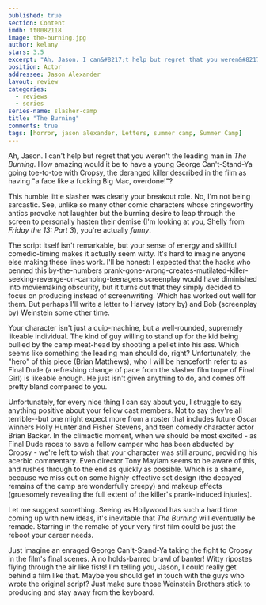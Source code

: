 ```yaml
---
published: true
section: Content
imdb: tt0082118
image: the-burning.jpg
author: kelany 
stars: 3.5
excerpt: "Ah, Jason. I can&#8217;t help but regret that you weren&#8217;t the leading man in <em>The Burning</em>."
position: Actor
addressee: Jason Alexander
layout: review
categories:
  - reviews
  - series
series-name: slasher-camp
title: "The Burning"
comments: true
tags: [horror, jason alexander, Letters, summer camp, Summer Camp]
---
```

Ah, Jason. I can't help but regret that you weren't the leading man in _The Burning_. How amazing would it be to have a young George Can't-Stand-Ya going toe-to-toe with Cropsy, the deranged killer described in the film as having "a face like a fucking Big Mac, overdone!"?

This humble little slasher was clearly your breakout role. No, I'm not being sarcastic. See, unlike so many other comic characters whose cringeworthy antics provoke not laughter but the burning desire to leap through the screen to personally hasten their demise (I'm looking at you, Shelly from _Friday the 13: Part 3_), you're actually _funny_.

The script itself isn't remarkable, but your sense of energy and skillful comedic-timing makes it actually seem witty. It's hard to imagine anyone else making these lines work. I'll be honest: I expected that the hacks who penned this by-the-numbers prank-gone-wrong-creates-mutilated-killer-seeking-revenge-on-camping-teenagers screenplay would have diminished into moviemaking obscurity, but it turns out that they simply decided to focus on producing instead of screenwriting. Which has worked out well for them. But perhaps I'll write a letter to Harvey (story by) and Bob (screenplay by) Weinstein some other time.

Your character isn't just a quip-machine, but a well-rounded, supremely likeable individual. The kind of guy willing to stand up for the kid being bullied by the camp meat-head by shooting a pellet into his ass. Which seems like something the leading man should do, right? Unfortunately, the "hero" of this piece (Brian Matthews), who I will be henceforth refer to as Final Dude (a refreshing change of pace from the slasher film trope of Final Girl) is likeable enough. He just isn't given anything to do, and comes off pretty bland compared to you. 

Unfortunately, for every nice thing I can say about you, I struggle to say anything positive about your fellow cast members. Not to say they're all terrible--but one might expect more from a roster that includes future Oscar winners Holly Hunter and Fisher Stevens, and teen comedy character actor Brian Backer. In the climactic moment, when we should be most excited - as Final Dude races to save a fellow camper who has been abducted by Cropsy - we're left to wish that your character was still around, providing his acerbic commentary. Even director Tony Maylam seems to be aware of this, and rushes through to the end as quickly as possible. Which is a shame, because we miss out on some highly-effective set design (the decayed remains of the camp are wonderfully creepy) and makeup effects (gruesomely revealing the full extent of the killer's prank-induced injuries).

Let me suggest something. Seeing as Hollywood has such a hard time coming up with new ideas, it's inevitable that _The Burning_ will eventually be remade. Starring in the remake of your very first film could be just the reboot your career needs.

Just imagine an enraged George Can't-Stand-Ya taking the fight to Cropsy in the film's final scenes. A no holds-barred brawl of banter! Witty ripostes flying through the air like fists! I'm telling you, Jason, I could really get behind a film like that. Maybe you should get in touch with the guys who wrote the original script? Just make sure those Weinstein Brothers stick to producing and stay away from the keyboard.
